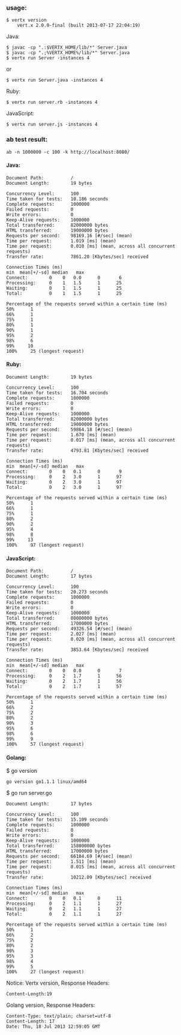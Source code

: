 ### usage:
    $ vertx version
        vert.x 2.0.0-final (built 2013-07-17 22:04:19)

Java:

    $ javac -cp ".:$VERTX_HOME/lib/*" Server.java
    $ javac -cp ".;%VERTX_HOME%/lib/*" Server.java
    $ vertx run Server -instances 4

or

    $ vertx run Server.java -instances 4

Ruby:

    $ vertx run server.rb -instances 4

JavaScript:

    $ vertx run server.js -instances 4

### ab test result:

    ab -n 1000000 -c 100 -k http://localhost:8080/


#### Java:

    Document Path:          /
    Document Length:        19 bytes

    Concurrency Level:      100
    Time taken for tests:   10.186 seconds
    Complete requests:      1000000
    Failed requests:        0
    Write errors:           0
    Keep-Alive requests:    1000000
    Total transferred:      82000000 bytes
    HTML transferred:       19000000 bytes
    Requests per second:    98169.16 [#/sec] (mean)
    Time per request:       1.019 [ms] (mean)
    Time per request:       0.010 [ms] (mean, across all concurrent requests)
    Transfer rate:          7861.20 [Kbytes/sec] received

    Connection Times (ms)
    min  mean[+/-sd] median   max
    Connect:        0    0   0.0      0       6
    Processing:     0    1   1.5      1      25
    Waiting:        0    1   1.5      1      25
    Total:          0    1   1.5      1      25

    Percentage of the requests served within a certain time (ms)
    50%      1
    66%      1
    75%      1
    80%      1
    90%      1
    95%      2
    98%      6
    99%     10
    100%     25 (longest request)

#### Ruby:

    Document Length:        19 bytes

    Concurrency Level:      100
    Time taken for tests:   16.704 seconds
    Complete requests:      1000000
    Failed requests:        0
    Write errors:           0
    Keep-Alive requests:    1000000
    Total transferred:      82000000 bytes
    HTML transferred:       19000000 bytes
    Requests per second:    59864.18 [#/sec] (mean)
    Time per request:       1.670 [ms] (mean)
    Time per request:       0.017 [ms] (mean, across all concurrent requests)
    Transfer rate:          4793.81 [Kbytes/sec] received

    Connection Times (ms)
    min  mean[+/-sd] median   max
    Connect:        0    0   0.1      0       9
    Processing:     0    2   3.0      1      97
    Waiting:        0    2   3.0      1      97
    Total:          0    2   3.0      1      97

    Percentage of the requests served within a certain time (ms)
    50%      1
    66%      1
    75%      1
    80%      2
    90%      2
    95%      4
    98%      8
    99%     13
    100%     97 (longest request)

#### JavaScript:

    Document Path:          /
    Document Length:        17 bytes

    Concurrency Level:      100
    Time taken for tests:   20.273 seconds
    Complete requests:      1000000
    Failed requests:        0
    Write errors:           0
    Keep-Alive requests:    1000000
    Total transferred:      80000000 bytes
    HTML transferred:       17000000 bytes
    Requests per second:    49326.54 [#/sec] (mean)
    Time per request:       2.027 [ms] (mean)
    Time per request:       0.020 [ms] (mean, across all concurrent requests)
    Transfer rate:          3853.64 [Kbytes/sec] received

    Connection Times (ms)
    min  mean[+/-sd] median   max
    Connect:        0    0   0.0      0       7
    Processing:     0    2   1.7      1      56
    Waiting:        0    2   1.7      1      56
    Total:          0    2   1.7      1      57

    Percentage of the requests served within a certain time (ms)
    50%      1
    66%      2
    75%      2
    80%      2
    90%      3
    95%      6
    98%      6
    99%      9
    100%     57 (longest request)


#### Golang:

  $ go version

    go version go1.1.1 linux/amd64

  $ go run server.go

    Document Length:        17 bytes

    Concurrency Level:      100
    Time taken for tests:   15.109 seconds
    Complete requests:      1000000
    Failed requests:        0
    Write errors:           0
    Keep-Alive requests:    1000000
    Total transferred:      158000000 bytes
    HTML transferred:       17000000 bytes
    Requests per second:    66184.69 [#/sec] (mean)
    Time per request:       1.511 [ms] (mean)
    Time per request:       0.015 [ms] (mean, across all concurrent requests)
    Transfer rate:          10212.09 [Kbytes/sec] received

    Connection Times (ms)
    min  mean[+/-sd] median   max
    Connect:        0    0   0.1      0      11
    Processing:     0    2   1.1      1      27
    Waiting:        0    2   1.1      1      27
    Total:          0    2   1.1      1      27

    Percentage of the requests served within a certain time (ms)
    50%      1
    66%      2
    75%      2
    80%      2
    90%      3
    95%      3
    98%      4
    99%      5
    100%     27 (longest request)


Notice:
Vertx version, Response Headers:

    Content-Length:19


Golang version, Response Headers:

    Content-Type: text/plain; charset=utf-8
    Content-Length: 17
    Date: Thu, 18 Jul 2013 12:59:05 GMT
